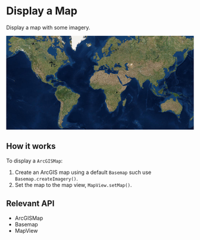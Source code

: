 # Display a Map

Display a map with some imagery.

<img src="DisplayMap.png"/>

## How it works

To display a `ArcGISMap`:


  1. Create an ArcGIS map using a default `Basemap` such use `Basemap.createImagery()`.
  2. Set the map to the map view, `MapView.setMap()`.


## Relevant API


  * ArcGISMap
  * Basemap
  * MapView


